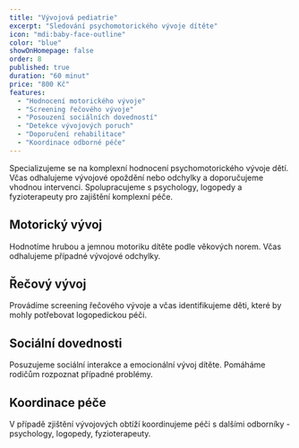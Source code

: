 ```yaml
---
title: "Vývojová pediatrie"
excerpt: "Sledování psychomotorického vývoje dítěte"
icon: "mdi:baby-face-outline"
color: "blue"
showOnHomepage: false
order: 8
published: true
duration: "60 minut"
price: "800 Kč"
features:
  - "Hodnocení motorického vývoje"
  - "Screening řečového vývoje"
  - "Posouzení sociálních dovedností"
  - "Detekce vývojových poruch"
  - "Doporučení rehabilitace"
  - "Koordinace odborné péče"
---
```


Specializujeme se na komplexní hodnocení psychomotorického vývoje dětí. Včas odhalujeme vývojové opoždění nebo odchylky a doporučujeme vhodnou intervenci. Spolupracujeme s psychology, logopedy a fyzioterapeuty pro zajištění komplexní péče.

## Motorický vývoj

Hodnotíme hrubou a jemnou motoriku dítěte podle věkových norem. Včas odhalujeme případné vývojové odchylky.

## Řečový vývoj

Provádíme screening řečového vývoje a včas identifikujeme děti, které by mohly potřebovat logopedickou péči.

## Sociální dovednosti

Posuzujeme sociální interakce a emocionální vývoj dítěte. Pomáháme rodičům rozpoznat případné problémy.

## Koordinace péče

V případě zjištění vývojových obtíží koordinujeme péči s dalšími odborníky - psychology, logopedy, fyzioterapeuty.
